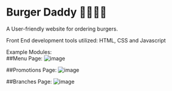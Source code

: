 # Burger Daddy 🍔🧔🏻‍♂️
A User-friendly website for ordering burgers. 

Front End development tools utilized: HTML, CSS and Javascript

Example Modules: <br>
##Menu Page:
![image](https://github.com/Bernardbyy/BurgerWebsite/assets/75737130/e258c25e-867b-4c4d-9508-cab6ccf8d4f6)


##Promotions Page:
![image](https://github.com/Bernardbyy/BurgerWebsite/assets/75737130/c3a88038-dd49-4b40-ba92-fadf22226080)

##Branches Page:
![image](https://github.com/Bernardbyy/BurgerWebsite/assets/75737130/77d5ef05-0e49-4102-9b78-7941a298cfc7)

